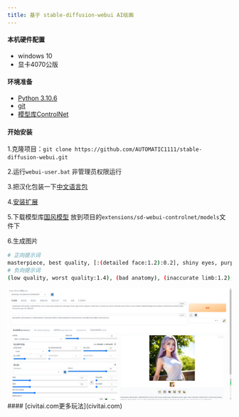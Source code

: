 ```yaml
---
title: 基于 stable-diffusion-webui AI绘画
---
```


#### 本机硬件配置
- windows 10
- 显卡4070公版

#### 环境准备
- [Python 3.10.6 ](https://www.python.org/downloads/release/python-3106/)
- [git](https://git-scm.com/download/win)
- [模型库ControlNet](https://huggingface.co/lllyasviel/ControlNet/tree/main/models)

#### 开始安装
  1.克隆项目：`git clone https://github.com/AUTOMATIC1111/stable-diffusion-webui.git`

  2.运行`webui-user.bat` 非管理员权限运行

  3.把汉化包装一下[中文语言包](https://github.com/VinsonLaro/stable-diffusion-webui-chinese)
  
  4.[安装扩展](https://github.com/Mikubill/sd-webui-controlnet)

  5.下载模型库[国风模型](https://civitai.com/api/download/models/106289) 放到项目的`extensions/sd-webui-controlnet/models`文件下

  6.生成图片
  ```bash
  # 正向提示词
  masterpiece, best quality, [:(detailed face:1.2):0.2], shiny eyes, purple eyes, looking at viewer, 1girl, sumei, long hair, ((white hair)), summer top, shorts, white top, denim shorts, sunny weather, detailed background, outdoors, closed mouth, dynamic pose, <lora:sumei_guo_V1_HRex:0.8>
  # 负向提示词
  (low quality, worst quality:1.4), (bad anatomy), (inaccurate limb:1.2), bad composition, inaccurate eyes, extra digit, fewer digits, (extra arms:1.2)
  
```
<img src="../imgs/ai.png">
#### [civitai.com更多玩法](civitai.com)
